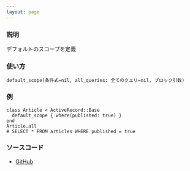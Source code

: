 ```yaml
---
layout: page
---
```


### 説明

デフォルトのスコープを定義

### 使い方

    default_scope(条件式=nil, all_queries: 全てのクエリ=nil, ブロック引数)

### 例

    class Article < ActiveRecord::Base
      default_scope { where(published: true) }
    end
    Article.all
    # SELECT * FROM articles WHERE published = true

### ソースコード

- [GitHub](https://github.com/rails/rails/blob/984c3ef2775781d47efa9f541ce570daa2434a80/activerecord/lib/active_record/scoping/default.rb#L123)
